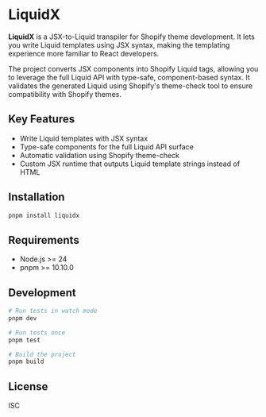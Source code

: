 # LiquidX

**LiquidX** is a JSX-to-Liquid transpiler for Shopify theme development. It lets you write Liquid templates using JSX syntax, making the templating experience more familiar to React developers.

The project converts JSX components into Shopify Liquid tags, allowing you to leverage the full Liquid API with type-safe, component-based syntax. It validates the generated Liquid using Shopify's theme-check tool to ensure compatibility with Shopify themes.

## Key Features

- Write Liquid templates with JSX syntax
- Type-safe components for the full Liquid API surface
- Automatic validation using Shopify theme-check
- Custom JSX runtime that outputs Liquid template strings instead of HTML

## Installation

```bash
pnpm install liquidx
```

## Requirements

- Node.js >= 24
- pnpm >= 10.10.0

## Development

```bash
# Run tests in watch mode
pnpm dev

# Run tests once
pnpm test

# Build the project
pnpm build
```

## License

ISC